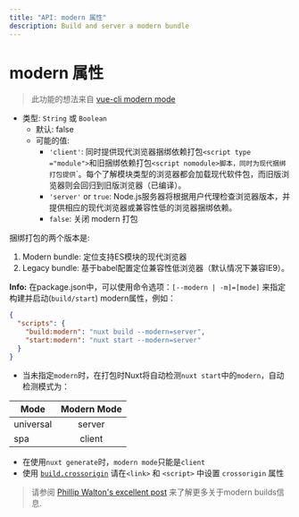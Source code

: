 ```yaml
---
title: "API: modern 属性"
description: Build and server a modern bundle
---
```


# modern 属性

> 此功能的想法来自 [vue-cli modern mode](https://cli.vuejs.org/guide/browser-compatibility.html#modern-mode)

- 类型: `String` 或 `Boolean`
  - 默认: false
  - 可能的值:
    - `'client'`: 同时提供现代浏览器捆绑依赖打包`<script type ="module">`和旧捆绑依赖打包`<script nomodule>脚本，同时为现代捆绑打包提供`<link rel ="modulepreload">`。每个了解模块类型的浏览器都会加载现代软件包，而旧版浏览器则会回归到旧版浏览器（已编译）。
    - `'server'` or `true`: Node.js服务器将根据用户代理检查浏览器版本，并提供相应的现代浏览器或兼容性低的浏览器捆绑依赖。
    - `false`: 关闭 modern 打包

捆绑打包的两个版本是:

1. Modern bundle: 定位支持ES模块的现代浏览器
1. Legacy bundle: 基于babel配置定位兼容性低浏览器（默认情况下兼容IE9）。

**Info:** 在package.json中，可以使用命令选项：`[--modern | -m]=[mode]` 来指定构建并启动(`build/start`) modern属性，例如：

```json
{
  "scripts": {
    "build:modern": "nuxt build --modern=server",
    "start:modern": "nuxt start --modern=server"
  }
}
```


- 当未指定`modern`时，在打包时Nuxt将自动检测`nuxt start`中的`modern`，自动检测模式为：

| Mode          | Modern Mode   |
| ------------- |:-------------:|
| universal     | server        |
| spa           | client        |

- 在使用`nuxt generate`时，`modern mode`只能是`client`
- 使用 [`build.crossorigin`](/api/configuration-build#crossorigin) 请在`<link>` 和 `<script>` 中设置 `crossorigin` 属性

> 请参阅 [Phillip Walton's excellent post](https://philipwalton.com/articles/deploying-es2015-code-in-production-today/) 来了解更多关于modern builds信息.
